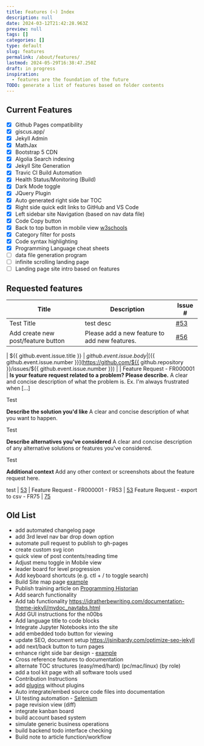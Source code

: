 ```yaml
---
title: Features (~) Index
description: null
date: 2024-03-12T21:42:28.963Z
preview: null
tags: []
categories: []
type: default
slug: features
permalink: /about/features/
lastmod: 2024-05-29T16:38:47.250Z
draft: in progress
inspiration:
  - features are the foundation of the future
TODO: generate a list of features based on folder contents
---
```


## Current Features

- [x] Github Pages compatibility
- [x] giscus.app/
- [x] Jekyll Admin
- [x] MathJax
- [x] Bootstrap 5 CDN
- [x] Algolia Search indexing
- [x] Jekyll Site Generation
- [x] Travic CI Build Automation
- [x] Health Status/Monitoring (Build)
- [x] Dark Mode toggle
- [x] JQuery Plugin
- [x] Auto generated right side bar TOC
- [x] Right side quick edit links to GitHub and VS Code
- [x] Left sidebar site Navigation (based on nav data file)
- [x] Code Copy button
- [x] Back to top button in mobile view [w3schools](https://www.w3schools.com/howto/howto_js_scroll_to_top.asp)
- [x] Category filter for posts
- [x] Code syntax highlighting
- [x] Programming Language cheat sheets
- [ ] data file generation program
- [ ] infinite scrolling landing page 
- [ ] Landing page site intro based on features

## Requested features

Title | Description | Issue #
---------|----------|---------
Test Title | test desc | [#53](https://github.com/bamr87/it-journey/issues/53)
Add create new post/feature button | Please add a new feature to add new features. | [#56](https://github.com/bamr87/it-journey/issues/56)

| ${{ github.event.issue.title }} | ${{ github.event.issue.body }} | [${{ github.event.issue.number }}](https://github.com/${{ github.repository }}/issues/${{ github.event.issue.number }}) |
| Feature Request - FR000001 | **Is your feature request related to a problem? Please describe.**
A clear and concise description of what the problem is. Ex. I'm always frustrated when [...]

Test

**Describe the solution you'd like**
A clear and concise description of what you want to happen.

Test

**Describe alternatives you've considered**
A clear and concise description of any alternative solutions or features you've considered.

Test

**Additional context**
Add any other context or screenshots about the feature request here.

test
 | [53](https://github.com/bamr87/it-journey/issues/53) |
Feature Request - FR000001 - FR53 | [53](https://github.com/bamr87/it-journey/issues/53)
Feature Request - export to csv - FR75 | [75](https://github.com/bamr87/it-journey/issues/75)
## Old List

- add automated changelog page
- add 3rd level nav bar drop down option
- automate pull request to publish to gh-pages
- create custom svg icon
- quick view of post contents/reading time
- Adjust menu toggle in Mobile view
- leader board for level progression
- Add keyboard shortcuts (e.g. ctl + / to toggle search)
- Build Site map page [example](http://www.publicdomainsherpa.com/site-map.html)
- Publish training article on [Programming Historian](https://programminghistorian.org/) 
- Add search functionality
- Add tab functionality https://idratherbewriting.com/documentation-theme-jekyll/mydoc_navtabs.html
- Add GUI instructions for the n00bs
- Add language title to code blocks
- Integrate Jupyter Notebooks into the site
- add embedded todo button for viewing
- update SEO, document setup https://jsinibardy.com/optimize-seo-jekyll
- add next/back button to turn pages
- enhance right side bar design - [example](https://bootstrap-themes.github.io/dashboard/docs/#whats-included)
- Cross reference features to documentation
- alternate TOC structures (easy/med/hard) (pc/mac/linux) (by role)
- add a tool kit page with all software tools used
- Contribution Instructions
- add [plugins](https://jekyllcodex.org/without-plugins/) without plugins
- Auto integrate/embed source code files into documentation
- UI testing automation - [Selenium](https://www.selenium.dev/)
- page revision view (diff)
- integrate kanban board
- build account based system
- simulate generic business operations
- build backend todo interface checking
- Build note to article function/workflow

